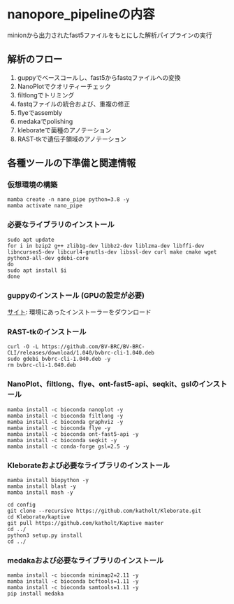 # nanopore_pipelineの内容
minionから出力されたfast5ファイルをもとにした解析パイプラインの実行  

## 解析のフロー
1. guppyでベースコールし、fast5からfastqファイルへの変換
2. NanoPlotでクオリティーチェック
3. filtlongでトリミング
4. fastqファイルの統合および、重複の修正
5. flyeでassembly
6. medakaでpolishing
7. kleborateで菌種のアノテーション
8. RAST-tkで遺伝子領域のアノテーション

## 各種ツールの下準備と関連情報
### 仮想環境の構築
```
mamba create -n nano_pipe python=3.8 -y
mamba activate nano_pipe
```
### 必要なライブラリのインストール
```
sudo apt update
for i in bzip2 g++ zlib1g-dev libbz2-dev liblzma-dev libffi-dev libncurses5-dev libcurl4-gnutls-dev libssl-dev curl make cmake wget python3-all-dev gdebi-core
do
sudo apt install $i
done
```

### guppyのインストール (GPUの設定が必要)   
[サイト](https://community.nanoporetech.com/downloads): 環境にあったインストーラーをダウンロード 

### RAST-tkのインストール
```
curl -O -L https://github.com/BV-BRC/BV-BRC-CLI/releases/download/1.040/bvbrc-cli-1.040.deb
sudo gdebi bvbrc-cli-1.040.deb -y
rm bvbrc-cli-1.040.deb
```

### NanoPlot、filtlong、flye、ont-fast5-api、seqkit、gslのインストール
```
mamba install -c bioconda nanoplot -y
mamba install -c bioconda filtlong -y
mamba install -c bioconda graphviz -y
mamba install -c bioconda flye -y
mamba install -c bioconda ont-fast5-api -y
mamba install -c bioconda seqkit -y
mamba install -c conda-forge gsl=2.5 -y
```

### Kleborateおよび必要なライブラリのインストール
```
mamba install biopython -y
mamba install blast -y
mamba install mash -y
```
```
cd config
git clone --recursive https://github.com/katholt/Kleborate.git
cd Kleborate/kaptive
git pull https://github.com/katholt/Kaptive master
cd ../
python3 setup.py install
cd ../
```

### medakaおよび必要なライブラリのインストール
```
mamba install -c bioconda minimap2=2.11 -y
mamba install -c bioconda bcftools=1.11 -y
mamba install -c bioconda samtools=1.11 -y
pip install medaka
```
